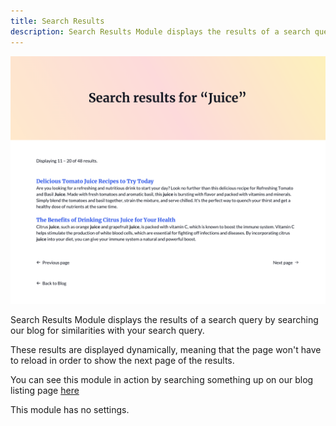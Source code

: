 ```yaml
---
title: Search Results
description: Search Results Module displays the results of a search query by searching our blog for similarities with your search query.
---
```


<img src="./search-results.png" alt="Screenshot of Search Results Module" eleventy:widths="600"/>

Search Results Module displays the results of a search query by searching our blog for similarities with your search query.

These results are displayed dynamically, meaning that the page won't have to reload in order to show the next page of the results.

You can see this module in action by searching something up on our blog listing page [here](https://143910617.hs-sites-eu1.com/blog)

This module has no settings.
